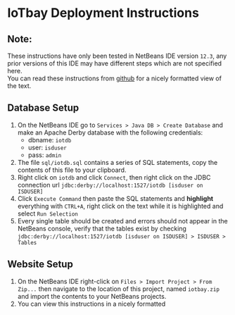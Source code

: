 # IoTbay Deployment Instructions

## Note:
These instructions have only been tested in NetBeans IDE version `12.3`, any prior versions of this IDE may have different steps which are not specified here.  
You can read these instructions from [github](https://github.com/ormux/iotbay/tree/01-online-user-access-management) for a nicely formatted view of the text.
## Database Setup
1. On the NetBeans IDE go to `Services > Java DB > Create Database` and make an Apache Derby database with the following credentials:
   - dbname: `iotdb`
   - user: `isduser`
   - pass: `admin`
2. The file `sql/iotdb.sql` contains a series of SQL statements, copy the contents of this file to your clipboard.
3. Right click on `iotdb` and click `Connect`, then right click on the JDBC connection url `jdbc:derby://localhost:1527/iotdb [isduser on ISDUSER]`
4. Click `Execute Command` then paste the SQL statements and __highlight__ everything with `CTRL+A`, right click on the text while it is highlighted and select `Run Selection`
5. Every single table should be created and errors should not appear in the NetBeans console, verify that the tables exist by checking `jdbc:derby://localhost:1527/iotdb [isduser on ISDUSER] > ISDUSER > Tables`

## Website Setup
1. On the NetBeans IDE right-click on `Files > Import Project > From Zip...` then navigate to the location of this project, named `iotbay.zip` and import the contents to your NetBeans projects.
2. You can view this instructions in a nicely formatted
